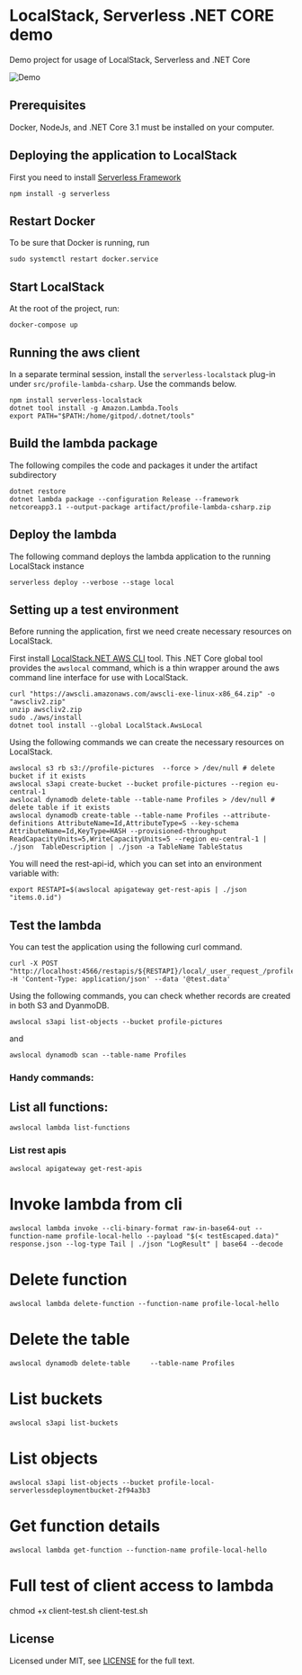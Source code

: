 # LocalStack, Serverless .NET CORE demo

Demo project for usage of LocalStack, Serverless and .NET Core

![Demo](https://raw.githubusercontent.com/localstack-dotnet/localstack-serverless-dotnet-demo/master/assets/architecture.png)

## Prerequisites

Docker, NodeJs, and .NET Core 3.1 must be installed on your computer.

## Deploying the application to LocalStack

First you need to install [Serverless Framework](https://serverless.com/framework/docs/providers/aws/guide/installation/)

```
npm install -g serverless
```
## Restart Docker

To be sure that Docker is running, run 
```
sudo systemctl restart docker.service
```
## Start LocalStack

At the root of the project, run:
```
docker-compose up
```
## Running the aws client

In a separate terminal session, install the `serverless-localstack` plug-in under `src/profile-lambda-csharp`. Use the commands below.
```
npm install serverless-localstack
dotnet tool install -g Amazon.Lambda.Tools
export PATH="$PATH:/home/gitpod/.dotnet/tools"
```
## Build the lambda package
The following compiles the code and packages it under the artifact subdirectory
```
dotnet restore
dotnet lambda package --configuration Release --framework netcoreapp3.1 --output-package artifact/profile-lambda-csharp.zip
```
## Deploy the lambda
The following command deploys the lambda application to the running LocalStack instance
```
serverless deploy --verbose --stage local
```
## Setting up a test environment
Before running the application, first we need create necessary resources on LocalStack.

First install [LocalStack.NET AWS CLI](https://github.com/localstack-dotnet/localstack-awscli-local) tool. This .NET Core global tool provides the `awslocal` command, which is a thin wrapper around the aws command line interface for use with LocalStack.

```
curl "https://awscli.amazonaws.com/awscli-exe-linux-x86_64.zip" -o "awscliv2.zip"
unzip awscliv2.zip
sudo ./aws/install
dotnet tool install --global LocalStack.AwsLocal
```

Using the following commands we can create the necessary resources on LocalStack.

```
awslocal s3 rb s3://profile-pictures  --force > /dev/null # delete bucket if it exists 
awslocal s3api create-bucket --bucket profile-pictures --region eu-central-1
awslocal dynamodb delete-table --table-name Profiles > /dev/null # delete table if it exists
awslocal dynamodb create-table --table-name Profiles --attribute-definitions AttributeName=Id,AttributeType=S --key-schema AttributeName=Id,KeyType=HASH --provisioned-throughput ReadCapacityUnits=5,WriteCapacityUnits=5 --region eu-central-1 | ./json  TableDescription | ./json -a TableName TableStatus
```

You will need the rest-api-id, which you can set into an environment variable with:
```
export RESTAPI=$(awslocal apigateway get-rest-apis | ./json "items.0.id")
```
## Test the lambda
You can test the application using the following curl command.

```
curl -X POST "http://localhost:4566/restapis/${RESTAPI}/local/_user_request_/profile" -H 'Content-Type: application/json' --data '@test.data'
```

Using the following commands, you can check whether records are created in both S3 and DyanmoDB.

```
awslocal s3api list-objects --bucket profile-pictures
```
and 
```
awslocal dynamodb scan --table-name Profiles
```

### Handy commands:

## List all functions:
```
awslocal lambda list-functions
```
### List rest apis
```
awslocal apigateway get-rest-apis
```
# Invoke lambda from cli

```
awslocal lambda invoke --cli-binary-format raw-in-base64-out --function-name profile-local-hello --payload "$(< testEscaped.data)" response.json --log-type Tail | ./json "LogResult" | base64 --decode
```
# Delete function
`awslocal lambda delete-function --function-name profile-local-hello`
# Delete the table
`awslocal dynamodb delete-table     --table-name Profiles`
# List buckets
`awslocal s3api list-buckets`

# List objects
`awslocal s3api list-objects --bucket profile-local-serverlessdeploymentbucket-2f94a3b3`

# Get function details
`awslocal lambda get-function --function-name profile-local-hello`

# Full test of client access to lambda
chmod +x client-test.sh
client-test.sh

## <a name="license"></a> License
Licensed under MIT, see [LICENSE](LICENSE) for the full text.
